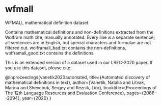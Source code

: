 # wfmall
WFMALL mathematical definition dataset

Contains mathematical definitions and non-definitions extracted from the Wolfram math cite, manually annotated.
Every line is a separate sentence; all sentences are in English, but special characters and formulae are not filtered out.
wolframall_bad.txt contains the non-definitions,
wolframall_good.txt contains the definitions.

This is an extended version of a dataset used in our LREC-2020 paper.
If you use this dataset, please cite:

@inproceedings{vanetik2020automated,
  title={Automated discovery of mathematical definitions in text},
  author={Vanetik, Natalia and Litvak, Marina and Shevchuk, Sergey and Reznik, Lior},
  booktitle={Proceedings of The 12th Language Resources and Evaluation Conference},
  pages={2086--2094},
  year={2020}
}


